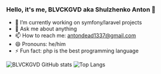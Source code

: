 ### Hello, it's me, BLVCKGVD aka Shulzhenko Anton 👋

- 🔭 I’m currently working on symfony/laravel projects
- 💬 Ask me about anything
- 📫 How to reach me: antondead1337@gmail.com
- 😄 Pronouns: he/him
- ⚡ Fun fact: php is the best programming language

![BLVCKGVD GitHub stats](https://github-readme-stats.vercel.app/api?username=BLVCKGVD&theme=dark&show_icons=true)
![Top Langs](https://github-readme-stats.vercel.app/api/top-langs/?username=BLVCKGVD&layout=compact&theme=dark)
